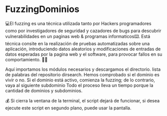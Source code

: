 # FuzzingDominios
​💻El fuzzing es una técnica utilizada tanto por Hackers programadores como por investigadores de seguridad 
y cazadores de bugs para descubrir vulnerabilidades en un paginas web & programas informaticos⌨️️​.
Está técnica consite en la realización de pruebas automatizadas sobre una aplicación, introduciendo datos 
aleatorios y modificaciones de entradas de datos esperadas por la pagina web y el software, para provocar fallos en su comportamiento.
​👨‍💻​

Aquí importamos los módulos necesarios y descargamos el directorio.
lista de palabras del repositorio dirsearch. Hemos comprobado si el dominio es
vivir o no. Si el dominio está activo, comienza la fuzzing; de lo contrario, vaya al siguiente
subdominio Todo el proceso lleva un tiempo porque la cantidad de dominios
y subdominios.

​💰​
Si cierra la ventana de la terminal, el script dejará de funcionar, si desea
ejecute este script en segundo plano, puede usar la pantalla. 
